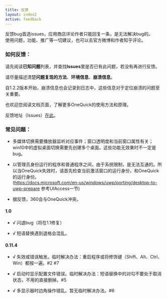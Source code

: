 ```yaml
---
title: 反馈
layout: index2
active: feedback
---
```


反馈bug首选issues，应用商店评论作者只能回复一条，是无法解决bug的。  
使用问题，功能、推广等一切建议，也可以去官方微博和作者知乎评论。


### 如何反馈：

请先阅读**已知问题**列表，并查找**Issues**里是否已有此问题，若没有再进行反馈。

请尽量描述清楚**问题复现的方法**、**环境信息**、**崩溃信息**。  

自1.2.2版本开始，崩溃信息也会记录到日志中，这些信息对于定位崩溃的问题至关重要。  

也欢迎您阅读文档页面，了解更多OneQuick的使用方法和原理。

反馈地址（Issues）<a href="https://github.com/OneQuick/OneQuick.net/issues" target="_blank">在此</a>。

### 常见问题：

- 多媒体切换需要播放器监听对应事件；窗口透明度和当前窗口属性有关；win10中的虚拟桌面切换需要先创建多个桌面。这些功能无效果时不一定是bug。

- 以管理员身份运行的程序和普通程序之间，由于系统限制，是无法互通的。所以当OneQuick失效时，请首先检查当前激活窗口的运行身份，和OneQuick的运行身份。  
(https://docs.microsoft.com/en-us/windows/uwp/porting/desktop-to-uwp-prepare 参考UIAccess一节)

- 据反馈，360会与OneQuick冲突。

#### 1.0

 - √ 闪退bug（将在1.1修复）

 - √ 短语替换遇到退格会混乱。


#### 0.11.4

- √ 失效或错误触发。临时解决办法：重启程序或将修饰键（Shift、Alt、Ctrl、Win）都按一遍。#2 #7

- √ 启动时显示配置文件错误。临时解决办法：短语替换中的对勾不要处于取消状态，不用的直接删掉。#5

- √ 多显示器时边角操作错乱。暂无临时解决办法。#6
